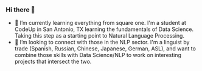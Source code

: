 ### Hi there 👋

<!--
**wilson-velasco/wilson-velasco** is a ✨ _special_ ✨ repository because its `README.md` (this file) appears on your GitHub profile.

Here are some ideas to get you started:

- 🔭 I’m currently working on ...
- 🌱 I’m currently learning ...
- 👯 I’m looking to collaborate on ...
- 🤔 I’m looking for help with ...
- 💬 Ask me about ...
- 📫 How to reach me: ...
- 😄 Pronouns: ...
- ⚡ Fun fact: ...
-->
- 🌱 I’m currently learning everything from square one. I'm a student at CodeUp in San Antonio, TX learning the fundamentals of Data Science. Taking this step as a starting point to Natural Language Processing.
- 👯 I’m looking to connect with those in the NLP sector. I'm a linguist by trade (Spanish, Russian, Chinese, Japanese, German, ASL), and want to combine those skills with Data Science/NLP to work on interesting projects that intersect the two.
